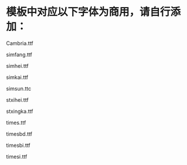 # 模板中对应以下字体为商用，请自行添加：
Cambria.ttf

simfang.ttf

simhei.ttf

simkai.ttf

simsun.ttc

stxihei.ttf

stxingka.ttf

times.ttf

timesbd.ttf

timesbi.ttf

timesi.ttf
